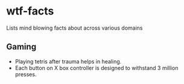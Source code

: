 # wtf-facts
Lists mind blowing facts about across various domains


## Gaming

- Playing tetris after trauma helps in healing.
- Each button on X box controller is designed to withstand 3 million presses.
